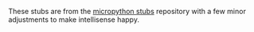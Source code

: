 These stubs are from the [micropython stubs](https://github.com/Josverl/micropython-stubs) repository with a few minor adjustments to make intellisense happy.